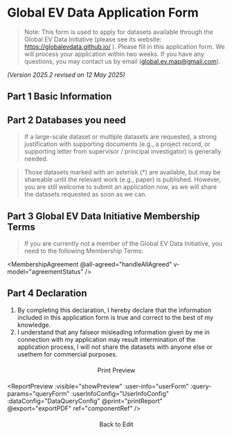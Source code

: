 # Global EV Data Application Form

> Note: This form is used to apply for datasets available through the Global EV Data Initiative (please see its website: https://globalevdata.github.io/ ). Please fill in this application form. We will process your application within two weeks. If you have any questions, you may contact us by email (global.ev.map@gmail.com). 

*(Version 2025.2 revised on 12 May 2025)*

## Part 1 Basic Information

<UserInfoForm :form-config="UserInfoConfig" v-model="userForm" ref="userInfoForm" />

## Part 2 Databases you need

> If a large-scale dataset or multiple datasets are requested, a strong justification with supporting documents (e.g., a project record, or supporting letter from supervisor / principal investigator) is generally needed.  

<DatabaseForm :form-config="DataQueryConfig" v-model="queryForm" ref="databaseForm" />

> Those datasets marked with an asterisk (*) are available, but may be shareable until the relevant work (e.g., paper) is published. However, you are still welcome to submit an application now, as we will share the datasets requested as soon as we can. 

## Part 3 Global EV Data Initiative Membership Terms

> If you are currently not a member of the Global EV Data Initiative, you need to the following Membership Terms:

<MembershipAgreement 
  @all-agreed="handleAllAgreed" v-model="agreementStatus"
/>

## Part 4 Declaration
1. By completing this declaration, I hereby declare that the information included in this application form is true and correct to the best of my knowledge. 
2. I understand that any falseor misleading information given by me in connection with my application may result intermination of the application process, I will not share the datasets with anyone else or usethem for commercial purposes. 

<div class="form-footer">
<el-tooltip
  :disabled="allAgreed && hasSelectedDatabase"
  content="You must complete the form and agree to all membership terms before using this feature."
  placement="top"
>
  <el-button
    type="success"
    @click="generatePreview"
    :disabled="!allAgreed || !hasSelectedDatabase"
    size="large"
    plain
  >
    Print Preview
  </el-button>
</el-tooltip>
</div>

<ReportPreview
  :visible="showPreview"
  :user-info="userForm"
  :query-params="queryForm"
  :userInfoConfig="UserInfoConfig"
  :dataConfig="DataQueryConfig"
  @print="printReport"
  @export="exportPDF"
  ref="componentRef"
/>

<div class="preview-footer" v-show="showPreview">
  <el-button type="primary" @click="backToEdit" size="large" plain>
    Back to Edit
  </el-button>
</div>

<script setup>
import { ref, computed } from 'vue'

import { ElButton, ElMessage, ElTooltip } from 'element-plus'

import UserInfoForm from '@/components/form/UserInfoForm.vue'
import DatabaseForm from '@/components/form/DatabaseForm.vue'
import MembershipAgreement from '@/components/form/MembershipAgreement.vue'
import ReportPreview from '@/components/form/preview/Preview.vue'

/* 表单配置文件 */
import UserInfoConfig from '@/components/form/formConfig/UserInfo.js'
import DataQueryConfig from '@/components/form/formConfig/DataQuery.js'
import { extractFormRef } from '@/components/form/formConfig/helper.js'

const userForm = extractFormRef(UserInfoConfig)
const queryForm = extractFormRef(DataQueryConfig)
const showPreview = ref(false)
const userInfoForm = ref()
const databaseForm = ref()

const agreementStatus = ref({
  agreeMembership: false,
  agreeEmail: false,
  agreeDataUsage: false,
  allAgreed: false
})

// 计算是否有选中的数据库
const hasSelectedDatabase = computed(() => {
  return Object.values(queryForm.value).some(db => db.selected)
})

// 是否所有用户条款都已同意
const allAgreed = computed(() => {
  return agreementStatus.value.allAgreed;
})

const agreementVisible = ref(true)
const userAgreeAgreement = ref(false)

const handleAllAgreed = () => {
  console.log('All agreements have been accepted')
}

const generatePreview = async () => {
  try {
    await Promise.all([
      userInfoForm.value.validate(),
      databaseForm.value.validate()
    ])
    showPreview.value = true
    // 使用requestAnimationFrame确保在下一个渲染周期执行
  } catch (error) {
    ElMessage.error('Please complete all required fields')
  }
}

const printReport = () => {
  const printContent = document.getElementById('printable-content').innerHTML
  const originalContent = document.body.innerHTML
  document.body.innerHTML = printContent
  // 等待页面渲染完成后再触发打印
  requestAnimationFrame(() => {
    window.print()
    document.body.innerHTML = originalContent
    location.reload()
  })
}

const exportPDF = (data) => {
  console.log('导出PDF:', data)
  ElMessage.success('PDF导出功能需集成PDF生成库')
}

const backToEdit = () => {
  showPreview.value = false
  // 使用requestAnimationFrame确保在下一个渲染周期执行
  requestAnimationFrame(() => {
    window.scrollTo({
      top: 0,
      behavior: 'smooth'
    })
  })
}
</script>

<style scoped>
.form-footer {
  display: flex;
  justify-content: center;
  margin: 20px;
}

.preview-footer {
  display: flex;
  justify-content: center;
  margin: 20px;
}
</style>